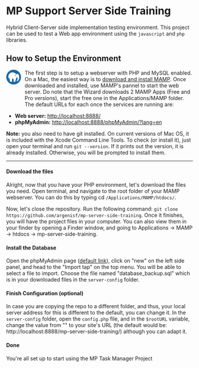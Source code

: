 # MP Support Server Side Training

Hybrid Client-Server side implementation testing environment. This project can be used to test a Web app environment using the `javascript` and `php` libraries.

## How to Setup the Environment

<div style="position: relative; margin-bottom: 10px; padding-left: 50px;">
	<img src="media/mamp.png" alt="MAMP" width="40px" style="position: absolute; top: 0; left: 0;" />
	<p style="margin: 0">The first step is to setup a webserver with PHP and MySQL enabled. On a Mac, the easiest way is to <a href="https://www.mamp.info/en/downloads/" target="_blank">download and install MAMP</a>. Once downloaded and installed, use MAMP's pannel to start the web server. Do note that the Wizard downloads 2 MAMP Apps (Free and Pro versions), start the free one in the Applications/MAMP folder. The default URLs for each once the services are running are:</p>
</div>

  * **Web server:** [http://localhost:8888/](http://localhost:8888/)
  * **phpMyAdmin:** [http://localhost:8888/phpMyAdmin/?lang=en](http://localhost:8888/phpMyAdmin/?lang=en)

**Note:** you also need to have git installed. On current versions of Mac OS, it is included with the Xcode Command Line Tools. To check (or install it), just open your terminal and run `git --version`. If it prints out the version, it is already installed. Otherwise, you will be prompted to install them.

---

#### Download the files

Alright, now that you have your PHP environment, let's download the files you need. Open terminal, and navigate to the root folder of your MAMP webserver. You can do this by typing cd `/Applications/MAMP/htdocs/`.

Now, let's close the repository. Run the following command: `git clone https://github.com/argenisf/mp-server-side-training`. Once it finishes, you will have the project files in your computer. You can also view them in your finder by opening a Finder window, and going to Applications -> MAMP -> htdocs -> mp-server-side-training.

#### Install the Database

Open the phpMyAdmin page ([default link](http://localhost:8888/phpMyAdmin/?lang=en)), click on "new" on the left side panel, and head to the "Import tap" on the top menu. You will be able to select a file to import. Choose the file named "database_backup.sql" which is in your downloaded files in the `server-config` folder.

#### Finish Configuration (optional)

In case you are copying the repo to a different folder, and thus, your local server address for this is different to the default, you can change it. In the `server-config` folder, open the `config.php` file, and in the `$rootURL` variable, change the value from "" to your site's URL (the default would be: http://localhost:8888/mp-server-side-training/) although you can adapt it.

#### Done

You're all set up to start using the MP Task Manager Project

